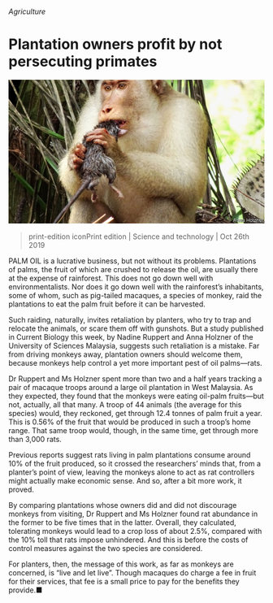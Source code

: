 ###### Agriculture

# Plantation owners profit by not persecuting primates 

![image](images/20191026_STP002_0.jpg) 

> print-edition iconPrint edition | Science and technology | Oct 26th 2019 

PALM OIL is a lucrative business, but not without its problems. Plantations of palms, the fruit of which are crushed to release the oil, are usually there at the expense of rainforest. This does not go down well with environmentalists. Nor does it go down well with the rainforest’s inhabitants, some of whom, such as pig-tailed macaques, a species of monkey, raid the plantations to eat the palm fruit before it can be harvested. 

Such raiding, naturally, invites retaliation by planters, who try to trap and relocate the animals, or scare them off with gunshots. But a study published in Current Biology this week, by Nadine Ruppert and Anna Holzner of the University of Sciences Malaysia, suggests such retaliation is a mistake. Far from driving monkeys away, plantation owners should welcome them, because monkeys help control a yet more important pest of oil palms—rats. 

Dr Ruppert and Ms Holzner spent more than two and a half years tracking a pair of macaque troops around a large oil plantation in West Malaysia. As they expected, they found that the monkeys were eating oil-palm fruits—but not, actually, all that many. A troop of 44 animals (the average for this species) would, they reckoned, get through 12.4 tonnes of palm fruit a year. This is 0.56% of the fruit that would be produced in such a troop’s home range. That same troop would, though, in the same time, get through more than 3,000 rats. 

Previous reports suggest rats living in palm plantations consume around 10% of the fruit produced, so it crossed the researchers’ minds that, from a planter’s point of view, leaving the monkeys alone to act as rat controllers might actually make economic sense. And so, after a bit more work, it proved. 

By comparing plantations whose owners did and did not discourage monkeys from visiting, Dr Ruppert and Ms Holzner found rat abundance in the former to be five times that in the latter. Overall, they calculated, tolerating monkeys would lead to a crop loss of about 2.5%, compared with the 10% toll that rats impose unhindered. And this is before the costs of control measures against the two species are considered. 

For planters, then, the message of this work, as far as monkeys are concerned, is “live and let live”. Though macaques do charge a fee in fruit for their services, that fee is a small price to pay for the benefits they provide.■ 

